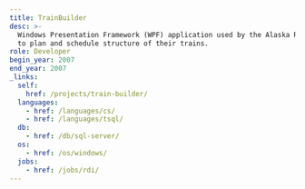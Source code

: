 ```yaml
---
title: TrainBuilder
desc: >-
  Windows Presentation Framework (WPF) application used by the Alaska Railroad
  to plan and schedule structure of their trains.
role: Developer
begin_year: 2007
end_year: 2007
_links:
  self:
    href: /projects/train-builder/
  languages:
    - href: /languages/cs/
    - href: /languages/tsql/
  db:
    - href: /db/sql-server/
  os:
    - href: /os/windows/
  jobs:
    - href: /jobs/rdi/
---
```

